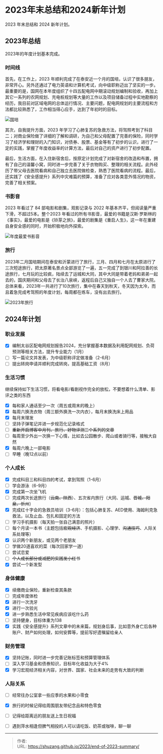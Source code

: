# 2023年末总结和2024新年计划


2023 年末总结和 2024 新年计划。

<!--more-->

## 2023年总结

2023年的年度计划基本完成。

### 时间线

首先，在工作上，2023 年顺利完成了在泰安近一个月的国培，认识了很多朋友，非常开心。另外还通过了电力英语和计算机考试，向中级职称迈出了坚实的一步。最重要的是，国网在本年度组织了十四五配电网中期滚动规划编制和验收，再加上其它一系列的农网规划、充电桩规划等大量的工作以及项目储备过程中实地勘察的经历，我目前对区域电网的总体运行情况、主要问题，配电网规划的主要流程和方法都比较熟悉了，工作相当得心应手，达到了年初时的目标。

![国培](https://picped-1301226557.cos.ap-beijing.myqcloud.com/ZK_20231231_国培.png "国培")

其次，自我提升方面，2023 年学习了心肺复苏的急救方法，将驾照考到了科目二；对商业保险做了详细的了解和调研，为自己和父母配置了完善的保险，同时学习了经济学和理财的入门知识，对债券、股票、基金等有了初步的认识，进行了一定的实践，掌握了年度收益率的计算方法，最后对自己的资产进行了初步配置。

最后，生活方面，在入住新宿舍后，按原定计划完成了对新宿舍的改造和布置，拥有了自己的温馨小窝，同时进一步完善了关于衣物购买、整理的相关流程。此外经历了带父母去医院看病和自己独立去医院做检查，熟悉了医院看病的流程。最后，还实践了《安全感提升》系列中灾难篇的预算，准备了应对各类意外情况的物资，完善了相关预案。

### 书影音

2023 年看过了 84 部电影和剧集，观影记录与 2022 年基本齐平，但阅读量严重下滑，不超过5本。整个2023 年看过的所有书影音，最爱的书籍是汉斯·罗斯林的《事实》，最爱的电影是《铃芽之旅》，最爱的剧集是《重启人生》，这一年在重建自身安全感的同时，开始积极地向外探索。

![年度最爱书影音](https://picped-1301226557.cos.ap-beijing.myqcloud.com/ZK_20231231_年度最爱书影音.jpg "年度最爱书影音")

### 旅行

2023年二月国培期间在泰安和沂蒙进行了旅行，三月、四月和七月在太原进行了三次短途旅行，把太原著名景点全部游览了一遍，五一完成了到银川和阿拉善的长途旅行，七月玩的比较疯，陆续去了运城和大同，其中大同是带着老妈和弟弟一起去的，国庆期间和父母去了长治八泉峡，返程后自己又独自一个人去了曹家大院。总体来看，2023年一共进行了10次旅行，集中在春天到秋天，冬天因为太冷，而且着急完成考驾照的年度计划，每周都在练车，没有出去旅行。

![2023年旅行](https://picped-1301226557.cos.ap-beijing.myqcloud.com/ZK_20231231_2023年旅行总结.png "2023年旅行总结")

## 2024年计划

### 职业发展

- [x] 编制太谷区配电网规划报告2024，充分掌握基本数据及利用配网规划、负荷预测等相关方法，提升专业能力（1月）
- [ ] 写一篇论文并发表，为中级职称评定做准备（2-6月）
- [ ] 提出转岗申请并顺利完成转岗，提高基础工资（8月）

### 生活习惯

继续保持如下生活习惯，将看电影/看剧视作完全的放松，不要想着什么清单、影评之类的东西

- [x] 每和家人通话至少一次（周五或周末的晚上）
- [x] 每周六换洗衣物（周三额外换洗一次内衣），每月末换洗床上用品
- [x] 每月末理发
- [ ] 坚持子弹笔记并进一步规范化记录格式
- [ ] ~~重新开启博客中月刊、旅行、好物评测三个系列的文章~~
- [ ] 每周至少外出一次换一下心情，比如去公园散步、爬山或者骑行等，接触大自然
- [x] 每周六晚上一部电影
- [ ] 早睡（晚12点以前）

### 个人成长

- [x] 完成科目三和科目四的考试，拿到驾照（1-6月）
- [ ] 学会游泳（6-9月）
- [x] 完成第一次坐飞机
- [ ] 完成两次长途旅行（~~云南、陕西~~）、五次省内旅行（大同、运城、~~晋城、阳泉、忻州~~）
- [x] 完成红十字会的急救员培训（3-6月）：包括心肺复苏、AED使用、海姆利克急救法，以及止血、包扎和固定的方法
- [ ] 学习手机摄影（每天拍一张自己满意的照片）
- [ ] 每个月读一本书（主题包括~~宏观经济~~、手机摄影、心理学、~~沟通技巧~~、人际关系处理等）
- [x] 认识两个新朋友，或见两个老朋友
- [ ] 学做20道喜欢的菜（每次回家学一道）
- [ ] 尝试恋爱
- [ ] ~~个人成长部分或减肥的实践发小红书~~
- [x] 尝试一个新发型

### 身体健康

- [x] 续缴商业保险，重新检查其条款
- [ ] 完成年度体检
- [x] 进行一次洗牙
- [x] 进行一次验光
- [x] 进一步熟悉生活中常见疾病应该吃什么药
- [ ] 坚持健身，目标体重为138
- [x] 实践《安全感提升》系列文章中的未来篇，规划身后事，比如意外身亡后各种账户、财产如何处理，如何安葬等，提前写好遗嘱留给亲人

### 财务管理

- [x] 坚持记账，同时进一步完善记账标签和预算管理体系
- [ ] 深入学习基金和债券知识，目标年化收益为大于4%
- [x] 学习宏观经济相关内容，对世界、国家、社会未来的走势有大致的判断

### 人际关系

- [ ] 经常往办公室拿一些应季的水果和小零食
- [x] 旅行的时候记得给周围朋友带纪念品和特色零食
- [ ] 记得给距离远的朋友送上生日祝福
- [ ] 遇到萍水相逢但脾气相投的人可以请吃饭、奶茶或咖啡，聊一聊


---

> 作者:   
> URL: https://shuzang.github.io/2023/end-of-2023-summary/  

